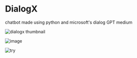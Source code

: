 # DialogX
 chatbot made using python and microsoft's dialog GPT medium
 
![dialogx thumbnail](https://github.com/user-attachments/assets/59677354-2d8c-4de4-a0b1-40b931295efc)

 ![image](https://github.com/chiragf27/DialogX/assets/99381741/0a72f9ac-0304-4f15-b06d-bd1196af8cf5)

 ![try](https://github.com/user-attachments/assets/80dfa16d-25df-47c3-9c9d-fce4eb3c2f44)


